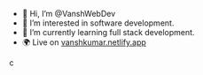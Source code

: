 - 👋 Hi, I’m @VanshWebDev
- 👀 I’m interested in software development.
- 🌱 I’m currently learning full stack development.
- 🌍 Live on [vanshkumar.netlify.app](https://vanshkumar.netlify.app/)
<!---
VanshWebDev/VanshWebDev is a ✨ special ✨ repository because its `README.md` (this file) appears on your GitHub profile.
You can click the Preview link to take a look at your changes.
--->c
